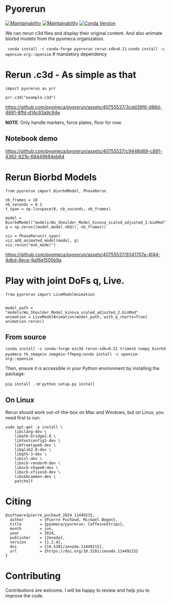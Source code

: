 # Pyorerun
[![Maintainability](https://api.codeclimate.com/v1/badges/7e8b7eb962759cf11f38/maintainability)](https://codeclimate.com/github/pyomeca/pyorerun/maintainability) [![Maintainability](https://qlty.sh/badges/b2a2112d-ef8b-4683-9518-edc72add9630/maintainability.svg)](https://qlty.sh/gh/pyomeca/projects/pyorerun) [![Conda Version](https://img.shields.io/conda/vn/conda-forge/pyorerun.svg)](https://anaconda.org/conda-forge/pyorerun)

We can rerun c3d files and display their original content.
And also animate biorbd models from the pyomeca organization.

``` conda install -c conda-forge pyorerun rerun-sdk=0.21```
``` conda install -c opensim-org::opensim ```  # mandatory dependency

# Rerun .c3d - As simple as that

``` python3
import pyorerun as prr

prr.c3d("example.c3d")
```

https://github.com/pyomeca/pyorerun/assets/40755537/3cdd39f6-d88d-4891-8ffd-d14c93a9c94e

**NOTE**: Only handle markers, force plates, floor for now

## Notebook demo


https://github.com/pyomeca/pyorerun/assets/40755537/c9448d69-c891-4362-821b-68449684eb64



# Rerun Biorbd Models

``` python3
from pyorerun import BiorbdModel, PhaseRerun

nb_frames = 10
nb_seconds = 0.1
t_span = np.linspace(0, nb_seconds, nb_frames)

model = BiorbdModel("models/Wu_Shoulder_Model_kinova_scaled_adjusted_2.bioMod")
q = np.zeros((model.model.nbQ(), nb_frames))

viz = PhaseRerun(t_span)
viz.add_animated_model(model, q)
viz.rerun("msk_model")
```


https://github.com/pyomeca/pyorerun/assets/40755537/9341707a-4f44-4dbd-8ece-9a16e1500e9a

# Play with joint DoFs q, Live.
``` python3
from pyorerun import LiveModelAnimation


model_path = "models/Wu_Shoulder_Model_kinova_scaled_adjusted_2.bioMod"
animation = LiveModelAnimation(model_path, with_q_charts=True)
animation.rerun()
```

## From source
```conda install -c conda-forge ezc3d rerun-sdk=0.21 trimesh numpy biorbd pyomeca tk imageio imageio-ffmpeg```
```conda install -c opensim-org::opensim```

Then, ensure it is accessible in your Python environment by installing the package:

``` pip install . ``` or ``` python setup.py install ```

## On Linux

Rerun should work out-of-the-box on Mac and Windows, but on Linux, you need first to run:

```
sudo apt-get -y install \
    libclang-dev \
    libatk-bridge2.0 \
    libfontconfig1-dev \
    libfreetype6-dev \
    libglib2.0-dev \
    libgtk-3-dev \
    libssl-dev \
    libxcb-render0-dev \
    libxcb-shape0-dev \
    libxcb-xfixes0-dev \
    libxkbcommon-dev \
    patchelf
```

# Citing
```
@software{pierre_puchaud_2024_11449215,
  author       = {Pierre Puchaud, Mickael Begon},
  title        = {pyomeca/pyorerun: CaffeineStrips},
  month        = jun,
  year         = 2024,
  publisher    = {Zenodo},
  version      = {1.2.4},
  doi          = {10.5281/zenodo.11449215},
  url          = {https://doi.org/10.5281/zenodo.11449215}
}
```

# Contributing
Contributions are welcome. I will be happy to review and help you to improve the code.

